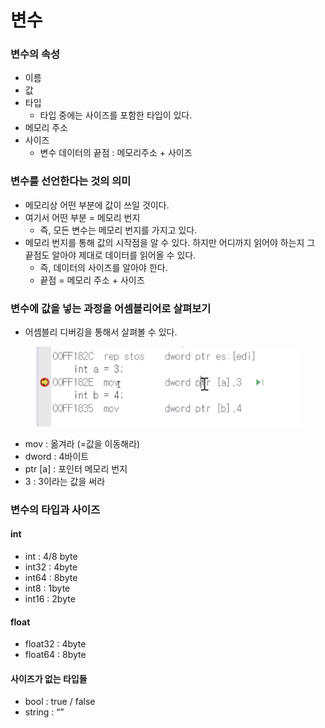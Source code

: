 # 변수

### 변수의 속성

* 이름
* 값
* 타입
  * 타입 중에는 사이즈를 포함한 타입이 있다.
* 메모리 주소
* 사이즈
  * 변수 데이터의 끝점 : 메모리주소 + 사이즈

### 변수를 선언한다는 것의 의미

* 메모리상 어떤 부분에 값이 쓰일 것이다.
* 여기서 어떤 부분 = 메모리 번지
  * 즉, 모든 변수는 메모리 번지를 가지고 있다.
* 메모리 번지를 통해 값의 시작점을 알 수 있다. 하지만 어디까지 읽어야 하는지 그 끝점도 알아야 제대로 데이터를 읽어올 수 있다.
  * 즉, 데이터의 사이즈를 알아야 한다.
  * 끝점 = 메모리 주소 + 사이즈

### 변수에 값을 넣는 과정을 어셈블리어로 살펴보기

* 어셈블리 디버깅을 통해서 살펴볼 수 있다.

<figure><img src="../../.gitbook/assets/image (33).png" alt=""><figcaption></figcaption></figure>

* mov : 옮겨라 (=값을 이동해라)
* dword : 4바이트
* ptr \[a] : 포인터 메모리 번지
* 3 : 3이라는 값을 써라

### 변수의 타입과 사이즈

#### int

* int : 4/8 byte
* int32 : 4byte
* int64 : 8byte
* int8 : 1byte
* int16 : 2byte

#### float

* float32 : 4byte
* float64 : 8byte

#### 사이즈가 없는 타입들

* bool : true / false
* string : “”
